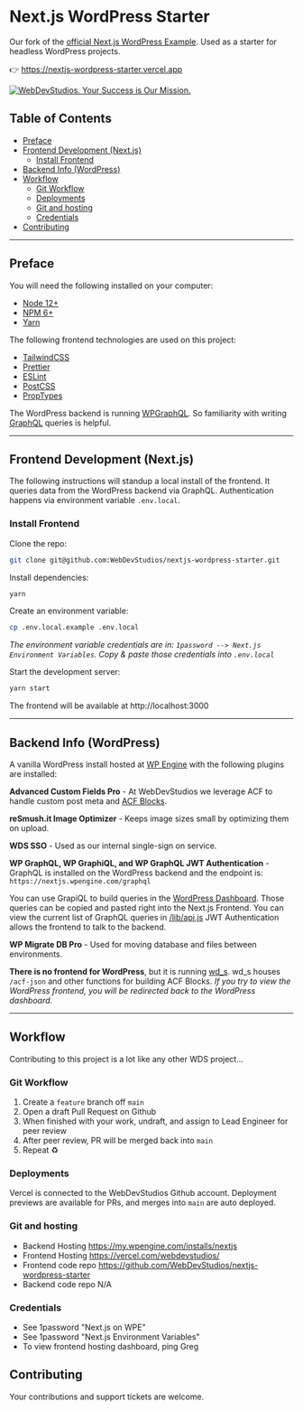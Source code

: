 # Next.js WordPress Starter

Our fork of the [official Next.js WordPress Example](https://github.com/vercel/next.js/tree/canary/examples/cms-wordpress). Used as a starter for headless WordPress projects.

👉 https://nextjs-wordpress-starter.vercel.app

<a href="https://webdevstudios.com/contact/"><img src="https://webdevstudios.com/wp-content/uploads/2018/04/wds-github-banner.png" alt="WebDevStudios. Your Success is Our Mission."></a>

## Table of Contents
  - [Preface](#preface)
  - [Frontend Development (Next.js)](#frontend-development-nextjs)
    - [Install Frontend](#install-frontend)
  - [Backend Info (WordPress)](#backend-info-wordpress)
  - [Workflow](#workflow)
    - [Git Workflow](#git-workflow)
    - [Deployments](#deployments)
    - [Git and hosting](#git-and-hosting)
    - [Credentials](#credentials)
  - [Contributing](#contributing)

---

## Preface

You will need the following installed on your computer:

- [Node 12+](https://nodejs.org/en/)
- [NPM 6+](https://nodejs.org/en/)
- [Yarn](https://yarnpkg.com/)

The following frontend technologies are used on this project:

- [TailwindCSS](https://tailwindcss.com/)
- [Prettier](https://prettier.io/)
- [ESLint](https://eslint.org/)
- [PostCSS](https://postcss.org/)
- [PropTypes](https://reactjs.org/docs/typechecking-with-proptypes.html)

The WordPress backend is running [WPGraphQL](https://github.com/wp-graphql/wp-graphql). So familiarity with writing [GraphQL](https://graphql.org/) queries is helpful.

---

## Frontend Development (Next.js)

The following instructions will standup a local install of the frontend. It queries data from the WordPress backend via GraphQL. Authentication happens via environment variable `.env.local`.

### Install Frontend

Clone the repo:

```bash
git clone git@github.com:WebDevStudios/nextjs-wordpress-starter.git
```

Install dependencies:

```bash
yarn
```

Create an environment variable:

```bash
cp .env.local.example .env.local
```

*The environment variable credentials are in: `1password --> Next.js Environment Variables`. Copy & paste those credentials into `.env.local`*

Start the development server:

```bash
yarn start
```
The frontend will be available at http://localhost:3000

---

## Backend Info (WordPress)

A vanilla WordPress install hosted at [WP Engine](https://nextjs.wpengine.com) with the following plugins are installed:

**Advanced Custom Fields Pro** - At WebDevStudios we leverage ACF to handle custom post meta and [ACF Blocks](https://www.advancedcustomfields.com/resources/blocks/).

**reSmush.it Image Optimizer** - Keeps image sizes small by optimizing them on upload.

**WDS SSO** - Used as our internal single-sign on service.

**WP GraphQL, WP GraphiQL, and WP GraphQL JWT Authentication** - GraphQL is installed on the WordPress backend and the endpoint is: `https://nextjs.wpengine.com/graphql`

You can use GrapiQL to build queries in the [WordPress Dashboard](https://nextjs.wpengine.com/wp-admin/admin.php?page=wp-graphiql%2Fwp-graphiql.php). Those queries can be copied and pasted right into the Next.js Frontend. You can view the current list of GraphQL queries in [/lib/api.js](https://github.com/WebDevStudios/nextjs-wordpress-starter/blob/main/lib/api.js) JWT Authentication allows the frontend to talk to the backend.

**WP Migrate DB Pro** - Used for moving database and files between environments.

**There is no frontend for WordPress**, but it is running [wd_s](https://github.com/WebDevStudios/wd_s). wd_s houses `/acf-json` and other functions for building ACF Blocks. *If you try to view the WordPress frontend, you will be redirected back to the WordPress dashboard.*

---

## Workflow

Contributing to this project is a lot like any other WDS project...

### Git Workflow

1. Create a `feature` branch off `main`
2. Open a draft Pull Request on Github
3. When finished with your work, undraft, and assign to Lead Engineer for peer review
4. After peer review, PR will be merged back into `main`
5. Repeat ♻️

### Deployments

Vercel is connected to the WebDevStudios Github account. Deployment previews are available for PRs, and merges into `main` are auto deployed.

### Git and hosting
- Backend Hosting https://my.wpengine.com/installs/nextjs
- Frontend Hosting https://vercel.com/webdevstudios/
- Frontend code repo https://github.com/WebDevStudios/nextjs-wordpress-starter
- Backend code repo N/A

### Credentials
- See 1password "Next.js on WPE"
- See 1password "Next.js Environment Variables"
- To view frontend hosting dashboard, ping Greg

## Contributing

Your contributions and support tickets are welcome.
